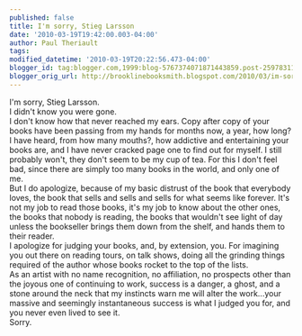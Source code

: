 ```yaml
---
published: false
title: I'm sorry, Stieg Larsson
date: '2010-03-19T19:42:00.003-04:00'
author: Paul Theriault
tags: 
modified_datetime: '2010-03-19T20:22:56.473-04:00'
blogger_id: tag:blogger.com,1999:blog-5767374071871443859.post-2597831155833717957
blogger_orig_url: http://brooklinebooksmith.blogspot.com/2010/03/im-sorry-stieg-larsson.html
---
```


I'm sorry, Stieg Larsson.<br />I didn't know you were gone.<br />I don't know how that never reached my ears.  Copy after copy of your books have been passing from my hands for months now, a year, how long?  I have heard, from how many mouths?, how addictive and entertaining your books are, and I have never cracked page one to find out for myself.  I still probably won't, they don't seem to be my cup of tea.  For this I don't feel bad, since there are simply too many books in the world, and only one of me.<br />But I do apologize, because of my basic distrust of the book that everybody loves, the book that sells and sells and sells for what seems like forever.  It's not my job to read those books, it's my job to know about the other ones, the books that nobody is reading, the books that wouldn't see light of day unless the bookseller brings them down from the shelf, and hands them to their reader.<br />I apologize for judging your books, and, by extension, you.  For imagining you out there on reading tours, on talk shows, doing all the grinding things required of the author whose books rocket to the top of the lists.  <br />As an artist with no name recognition, no affiliation, no prospects other than the joyous one of continuing to work, success is a danger, a ghost, and a stone around the neck that my instincts warn me will alter the work...your massive and seemingly instantaneous success is what I judged you for, and you never even lived to see it.<br />Sorry.